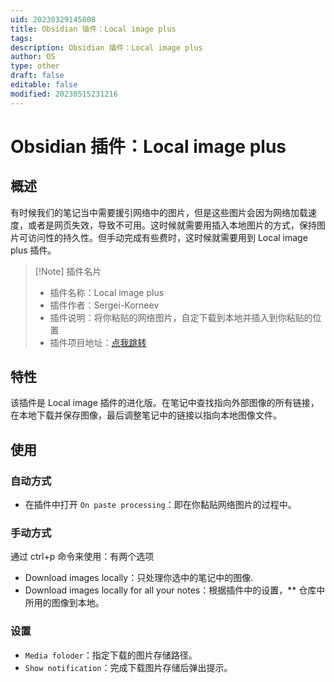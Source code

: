 ```yaml
---
uid: 20230329145808
title: Obsidian 插件：Local image plus
tags: 
description: Obsidian 插件：Local image plus
author: OS
type: other
draft: false
editable: false
modified: 20230515231216
---
```


# Obsidian 插件：Local image plus

## 概述

有时候我们的笔记当中需要援引网络中的图片，但是这些图片会因为网络加载速度，或者是网页失效，导致不可用。这时候就需要用插入本地图片的方式，保持图片可访问性的持久性。但手动完成有些费时，这时候就需要用到 Local image plus 插件。

> [!Note] 插件名片
> - 插件名称：Local image plus
> - 插件作者：Sergei-Korneev
> - 插件说明：将你粘贴的网络图片，自定下载到本地并插入到你粘贴的位置
> - 插件项目地址：[点我跳转](https://github.com/Sergei-Korneev/obsidian-local-images-plus)

## 特性

该插件是 Local image 插件的进化版。在笔记中查找指向外部图像的所有链接，在本地下载并保存图像，最后调整笔记中的链接以指向本地图像文件。

## 使用

### 自动方式

- 在插件中打开 `On paste processing`：即在你黏贴网络图片的过程中。

### 手动方式

通过 ctrl+p 命令来使用：有两个选项

- Download images locally：只处理你选中的笔记中的图像.
- Download images locally for all your notes：根据插件中的设置，\*\* 仓库中所用的图像到本地。

### 设置

- `Media foloder`：指定下载的图片存储路径。
- `Show notification`：完成下载图片存储后弹出提示。
